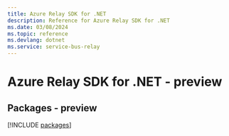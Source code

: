```yaml
---
title: Azure Relay SDK for .NET
description: Reference for Azure Relay SDK for .NET
ms.date: 03/08/2024
ms.topic: reference
ms.devlang: dotnet
ms.service: service-bus-relay
---
```

# Azure Relay SDK for .NET - preview
## Packages - preview
[!INCLUDE [packages](relay-index.md)]